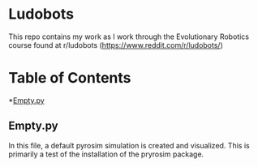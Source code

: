 # Ludobots
This repo contains my work as I work through the Evolutionary Robotics course found at r/ludobots (https://www.reddit.com/r/ludobots/)

# Table of Contents
*[Empty.py](#empty)

## <a name="empty">Empty.py</a>
In this file, a default pyrosim simulation is created and visualized. This is primarily a test of the installation of the pryrosim package.
